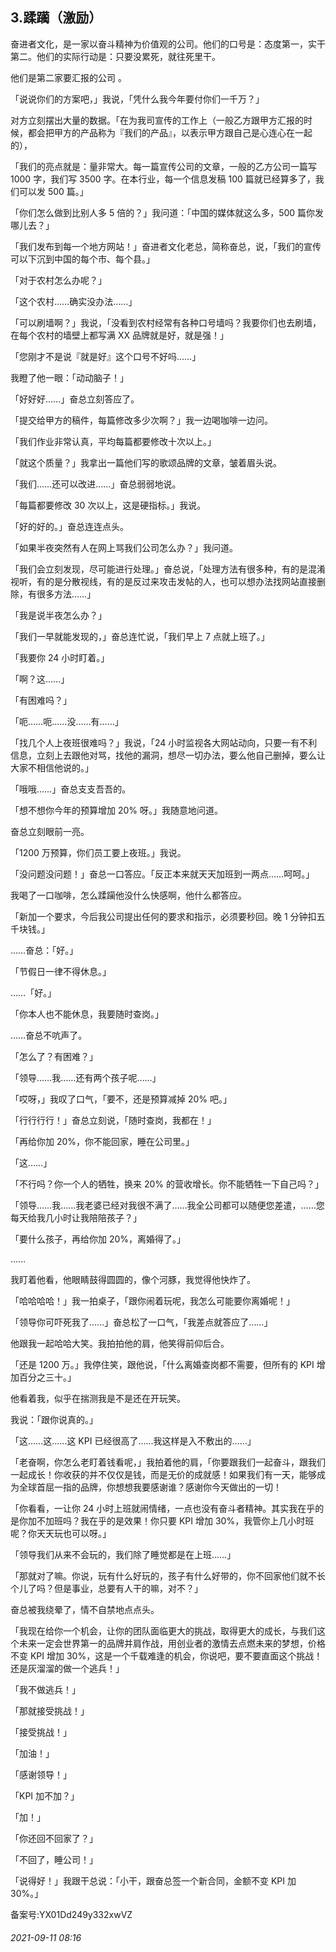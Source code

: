 ## 3.蹂躏（激励）
奋进者文化，是一家以奋斗精神为价值观的公司。他们的口号是：态度第一，实干第二。他们的实际行动是：只要没累死，就往死里干。


他们是第二家要汇报的公司 。


「说说你们的方案吧，」我说，「凭什么我今年要付你们一千万？」


对方立刻摆出大量的数据。「在为我司宣传的工作上（一般乙方跟甲方汇报的时候，都会把甲方的产品称为『我们的产品』，以表示甲方跟自己是心连心在一起的），


「我们的亮点就是：量非常大。每一篇宣传公司的文章，一般的乙方公司一篇写 1000 字，我们写 3500 字。在本行业，每一个信息发稿 100 篇就已经算多了，我们可以发 500 篇。」


「你们怎么做到比别人多 5 倍的？」我问道：「中国的媒体就这么多，500 篇你发哪儿去？」


「我们发布到每一个地方网站！」奋进者文化老总，简称奋总，说，「我们的宣传可以下沉到中国的每个市、每个县。」


「对于农村怎么办呢？」


「这个农村……确实没办法……」


「可以刷墙啊？」我说，「没看到农村经常有各种口号墙吗？我要你们也去刷墙，在每个农村的墙壁上都写满 XX 品牌就是好，就是强！」


「您刚才不是说『就是好』这个口号不好吗……」


我瞪了他一眼：「动动脑子！」


「好好好……」奋总立刻答应了。


「提交给甲方的稿件，每篇修改多少次啊？」我一边喝咖啡一边问。


「我们作业非常认真，平均每篇都要修改十次以上。」


「就这个质量？」我拿出一篇他们写的歌颂品牌的文章，皱着眉头说。


「我们……还可以改进……」奋总弱弱地说。


「每篇都要修改 30 次以上，这是硬指标。」我说。


「好的好的。」奋总连连点头。


「如果半夜突然有人在网上骂我们公司怎么办？」我问道。


「我们会立刻发现，尽可能进行处理。」奋总说，「处理方法有很多种，有的是混淆视听，有的是分散视线，有的是反过来攻击发帖的人，也可以想办法找网站直接删除，有很多方法……」


「我是说半夜怎么办？」


「我们一早就能发现的，」奋总连忙说，「我们早上 7 点就上班了。」


「我要你 24 小时盯着。」


「啊？这……」


「有困难吗？」


「呃……呃……没……有……」


「找几个人上夜班很难吗？」我说，「24 小时监视各大网站动向，只要一有不利信息，立刻上去跟他对骂，找他的漏洞，想尽一切办法，要么他自己删掉，要么让大家不相信他说的。」


「哦哦……」奋总支支吾吾的。


「想不想你今年的预算增加 20% 呀。」我随意地问道。


奋总立刻眼前一亮。


「1200 万预算，你们员工要上夜班。」我说。


「没问题没问题！」奋总一口答应。「反正本来就天天加班到一两点……呵呵。」


我喝了一口咖啡，怎么蹂躏他没什么快感啊，他什么都答应。


「新加一个要求，今后我公司提出任何的要求和指示，必须要秒回。晚 1 分钟扣五千块钱。」


……奋总：「好。」


「节假日一律不得休息。」


……「好。」


「你本人也不能休息，我要随时查岗。」


……奋总不吭声了。


「怎么了？有困难？」


「领导……我……还有两个孩子呢……」


「哎呀，」我叹了口气，「要不，还是预算减掉 20% 吧。」


「行行行行！」奋总立刻说，「随时查岗，我都在！」


「再给你加 20%，你不能回家，睡在公司里。」


「这……」


「不行吗？你一个人的牺牲，换来 20% 的营收增长。你不能牺牲一下自己吗？」


「领导……我……我老婆已经对我很不满了……我全公司都可以随便您差遣，……您每天给我几小时让我陪陪孩子？」


「要什么孩子，再给你加 20%，离婚得了。」


……


我盯着他看，他眼睛鼓得圆圆的，像个河豚，我觉得他快炸了。


「哈哈哈哈！」我一拍桌子，「跟你闹着玩呢，我怎么可能要你离婚呢！」


「领导你可吓死我了……」奋总松了一口气，「我差点就答应了……」


他跟我一起哈哈大笑。我拍拍他的肩，他笑得前仰后合。


「还是 1200 万。」我停住笑，跟他说，「什么离婚查岗都不需要，但所有的 KPI 增加百分之三十。」


他看着我，似乎在揣测我是不是还在开玩笑。


我说：「跟你说真的。」


「这……这……这 KPI 已经很高了……我这样是入不敷出的……」


「老奋啊，你怎么老盯着钱看呢，」我拍着他的肩，「你要跟我们一起奋斗，跟我们一起成长！你收获的并不仅仅是钱，而是无价的成就感！如果我们有一天，能够成为全球首屈一指的品牌，你想想我要感谢谁？感谢你今天做出的一切！


「你看看，一让你 24 小时上班就闹情绪，一点也没有奋斗者精神。其实我在乎的是你加不加班吗？我在乎的是效果！你只要 KPI 增加 30%，我管你上几小时班呢？你天天玩也可以呀。」


「领导我们从来不会玩的，我们除了睡觉都是在上班……」


「那就对了嘛。你说，玩有什么好玩的，孩子有什么好带的，你不回家他们就不长个儿了吗？但是事业，总要有人干的嘛，对不？」


奋总被我绕晕了，情不自禁地点点头。


「我现在给你一个机会，让你的团队面临更大的挑战，取得更大的成长，与我们这个未来一定会世界第一的品牌并肩作战，用创业者的激情去点燃未来的梦想，价格不变 KPI 增加 30%，这是一个千载难逢的机会，你说吧，要不要直面这个挑战！还是灰溜溜的做一个逃兵！」


「我不做逃兵！」


「那就接受挑战！」


「接受挑战！」


「加油！」


「感谢领导！」


「KPI 加不加？」


「加！」


「你还回不回家了？」


「不回了，睡公司！」


「说得好！」我跟干总说：「小干，跟奋总签一个新合同，金额不变 KPI 加 30%。」


备案号:YX01Dd249y332xwVZ


###### 2021-09-11 08:16
